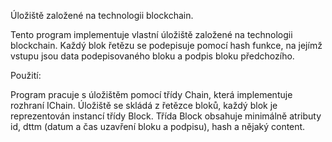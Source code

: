 Úložiště založené na technologii blockchain.

  Tento program implementuje vlastní úložiště založené na technologii blockchain. Každý blok řetězu se podepisuje pomocí hash funkce, na jejímž vstupu jsou data podepisovaného bloku a podpis bloku předchozího.

Použití:

  Program pracuje s úložištěm pomocí třídy Chain, která implementuje rozhraní IChain. Úložiště se skládá z řetězce bloků, každý blok je reprezentován instancí třídy Block. Třída Block obsahuje minimálně atributy id, dttm (datum a čas uzavření bloku a podpisu), hash a nějaký content.
